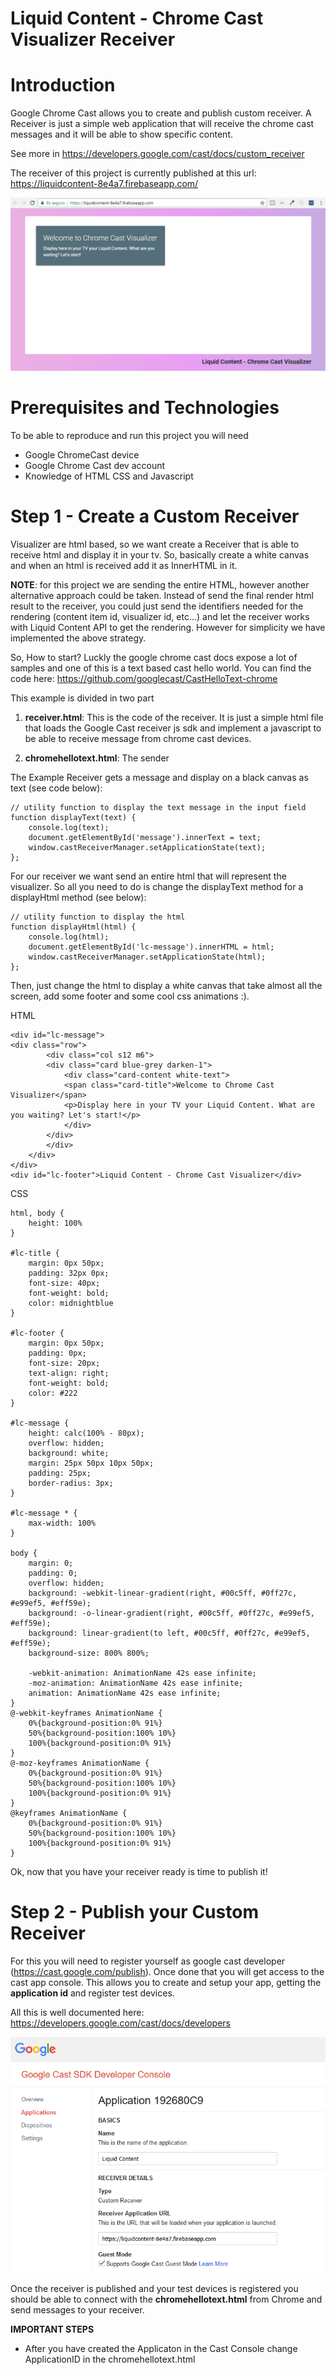 # Liquid Content - Chrome Cast Visualizer Receiver 

# Introduction

Google Chrome Cast allows you to create and publish custom receiver. A Receiver is just a simple web application that will receive the chrome cast messages and it will be able to show specific content.

See more in https://developers.google.com/cast/docs/custom_receiver

The receiver of this project is currently published at this url: https://liquidcontent-8e4a7.firebaseapp.com/

![Custom Receiver](../../docs/images/CustomReceiverScreenShot.png)

# Prerequisites and Technologies
To be able to reproduce and run this project you will need

- Google ChromeCast device
- Google Chrome Cast dev account
- Knowledge of HTML CSS and Javascript

# Step 1 - Create a Custom Receiver

Visualizer are html based, so we want create a Receiver that is able to receive html and display it in your tv. So, basically create a white canvas and when an html is received add it as InnerHTML in it.

**NOTE**: for this project we are sending the entire HTML, however another alternative approach could be taken. Instead of send the final render html result to the receiver, you could just send the identifiers needed for the rendering (content item id, visualizer id, etc...) and let the receiver works with Liquid Content API to get the rendering. However for simplicity we have implemented the above strategy.

So, How to start? Luckly the google chrome cast docs expose a lot of samples and one of this is a text based cast hello world. You can find the code here: https://github.com/googlecast/CastHelloText-chrome

This example is divided in two part

1. **receiver.html**: This is the code of the receiver. It is just a simple html file that loads the Google Cast receiver js sdk and implement a javascript to be able to receive message from chrome cast devices. 

2. **chromehellotext.html**: The sender

The Example Receiver gets a message and display on a black canvas as text (see code below):

```
// utility function to display the text message in the input field
function displayText(text) {
    console.log(text);
    document.getElementById('message').innerText = text;
    window.castReceiverManager.setApplicationState(text);
}; 
```

For our receiver we want send an entire html that will represent the visualizer. So all you need to do is change the displayText method for a displayHtml method (see below):

```
// utility function to display the html
function displayHtml(html) {
    console.log(html);
    document.getElementById('lc-message').innerHTML = html;
    window.castReceiverManager.setApplicationState(html);
};
```

Then, just change the html to display a white canvas that take almost all the screen, add some footer and some cool css animations :).

HTML
```
<div id="lc-message">
<div class="row">
        <div class="col s12 m6">
        <div class="card blue-grey darken-1">
            <div class="card-content white-text">
            <span class="card-title">Welcome to Chrome Cast Visualizer</span>
            <p>Display here in your TV your Liquid Content. What are you waiting? Let's start!</p>
            </div>
        </div>
        </div>
    </div>
</div>
<div id="lc-footer">Liquid Content - Chrome Cast Visualizer</div>
```

CSS
```
html, body { 
    height: 100%
}

#lc-title { 
    margin: 0px 50px;
    padding: 32px 0px;
    font-size: 40px;
    font-weight: bold;
    color: midnightblue 
}

#lc-footer { 
    margin: 0px 50px; 
    padding: 0px;
    font-size: 20px;
    text-align: right;
    font-weight: bold;
    color: #222 
}

#lc-message { 
    height: calc(100% - 80px);
    overflow: hidden;
    background: white;
    margin: 25px 50px 10px 50px;
    padding: 25px;
    border-radius: 3px; 
}

#lc-message * { 
    max-width: 100% 
}

body {
    margin: 0;
    padding: 0;
    overflow: hidden;
    background: -webkit-linear-gradient(right, #00c5ff, #0ff27c, #e99ef5, #eff59e);
    background: -o-linear-gradient(right, #00c5ff, #0ff27c, #e99ef5, #eff59e);
    background: linear-gradient(to left, #00c5ff, #0ff27c, #e99ef5, #eff59e);
    background-size: 800% 800%;

    -webkit-animation: AnimationName 42s ease infinite;
    -moz-animation: AnimationName 42s ease infinite;
    animation: AnimationName 42s ease infinite;
}
@-webkit-keyframes AnimationName {
    0%{background-position:0% 91%}
    50%{background-position:100% 10%}
    100%{background-position:0% 91%}
}
@-moz-keyframes AnimationName {
    0%{background-position:0% 91%}
    50%{background-position:100% 10%}
    100%{background-position:0% 91%}
}
@keyframes AnimationName { 
    0%{background-position:0% 91%}
    50%{background-position:100% 10%}
    100%{background-position:0% 91%}
}
```

Ok, now that you have your receiver ready is time to publish it!

# Step 2 - Publish your Custom Receiver

For this you will need to register yourself as google cast developer (https://cast.google.com/publish). Once done that you will get access to the cast app console. This allows you to create and setup your app, getting the **application id** and register test devices.

All this is well documented here: https://developers.google.com/cast/docs/developers

![Application Setup](../../docs/images/CustomReceiver.png)

Once the receiver is published and your test devices is registered you should be able to connect with the **chromehellotext.html** from Chrome and send messages to your receiver.

**IMPORTANT STEPS**
- After you have created the Applicaton in the Cast Console change ApplicationID in the chromehellotext.html 
